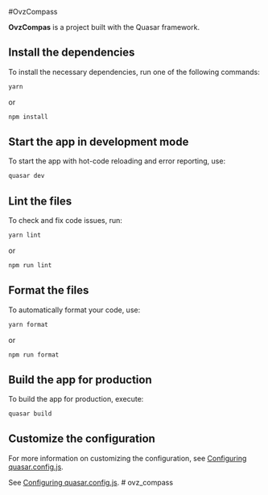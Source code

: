 #OvzCompass

**OvzCompas** is a project built with the Quasar framework.

## Install the dependencies
To install the necessary dependencies, run one of the following commands:

```bash
yarn
```
or
```bash
npm install
```

## Start the app in development mode
To start the app with hot-code reloading and error reporting, use:

```bash
quasar dev
```

## Lint the files
To check and fix code issues, run:

```bash
yarn lint
```
or
```bash
npm run lint
```

## Format the files
To automatically format your code, use:

```bash
yarn format
```
or
```bash
npm run format
```

## Build the app for production
To build the app for production, execute:

```bash
quasar build
```

## Customize the configuration
For more information on customizing the configuration, see [Configuring quasar.config.js](https://v2.quasar.dev/quasar-cli-vite/quasar-config-js).

See [Configuring quasar.config.js](https://v2.quasar.dev/quasar-cli-vite/quasar-config-js).
#   o v z _ c o m p a s s 
 
 
